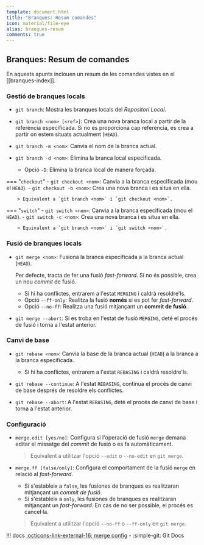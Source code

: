 ```yaml
---
template: document.html
title: "Branques: Resum comandes"
icon: material/file-eye
alias: branques-resum
comments: true
---
```


## Branques: Resum de comandes
En aquests apunts inclouen un resum de les comandes
vistes en el [[branques-index]].


### Gestió de branques locals
- `git branch`: Mostra les branques locals del _Repositori Local_.

- `git branch <nom> [<ref>]`: Crea una nova branca local
    a partir de la referència especificada. Si no es proporciona cap
    referència, es crea a partir on estem situats actualment (`HEAD`).

- `git branch -m <nom>`: Canvia el nom de la branca actual.

- `git branch -d <nom>`: Elimina la branca local especificada.

    - Opció `-D`: Elimina la branca local de manera forçada.

=== "`checkout`"
    - `git checkout <nom>`: Canvia a la branca especificada (mou el `HEAD`).
    - `git checkout -b <nom>`: Crea una nova branca i es situa en ella.
        
        > Equivalent a `git branch <nom>` i `git checkout <nom>`.

=== "`switch`"
    - `git switch <nom>`: Canvia a la branca especificada (mou el `HEAD`).
    - `git switch -c <nom>`: Crea una nova branca i es situa en ella.
        
        > Equivalent a `git branch <nom>` i `git switch <nom>`.


### Fusió de branques locals
- `git merge <nom>`: Fusiona la branca especificada a la branca actual (`HEAD`).

    Per defecte, tracta de fer una fusió _fast-forward_. Si no és possible,
    crea un nou _commit_ de fusió.

    - Si hi ha conflictes, entrarem a l'estat `MERGING` i caldrà resoldre'ls.
    - Opció `--ff-only`: Realitza la fusió __només__ si es pot fer _fast-forward_.
    - Opció `--no-ff`: Realitza una fusió mitjançant un __commit de fusió__.

- `git merge --abort`: Si es troba en l'estat de fusió `MERGING`,
    deté el procés de fusió i torna a l'estat anterior.


### Canvi de base
- `git rebase <nom>`: Canvia la base de la branca actual (`HEAD`) a la branca
    a la branca especificada.

    - Si hi ha conflictes, entrarem a l'estat `REBASING` i caldrà resoldre'ls.

- `git rebase --continue`: A l'estat `REBASING`, continua el
    procés de canvi de base després de resoldre els conflictes.

- `git rebase --abort`: A l'estat `REBASING`, deté el procés de canvi de base i
    torna a l'estat anterior.


### Configuració
- `merge.edit [yes/no]`: Configura si l'operació de fusió `merge` demana
    editar el missatge del _commit_ de fusió o es fa automàticament.

    > Equivalent a utilitzar l'opció `--edit` o `--no-edit` en `git merge`.

- `merge.ff [false/only]`: Configura el comportament de la fusió `merge` en
    relació al _fast-forward_.

    - Si s'estableix a `false`, les fusiones de branques
        es realitzaran mitjançant un _commit de fusió_.
    - Si s'estableix a `only`, les fusiones de branques
        es realitzaran mitjançant un _fast-forward_. En cas de no ser possible,
        el procés es cancel·la.

    > Equivalent a utilitzar l'opció `--no-ff` o `--ff-only` en
    > `git merge`.

!!! docs
    [:octicons-link-external-16: merge config](https://git-scm.com/docs/merge-config) - :simple-git: Git Docs

